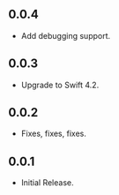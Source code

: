 ## 0.0.4

- Add debugging support.

## 0.0.3

- Upgrade to Swift 4.2.

## 0.0.2

- Fixes, fixes, fixes.

## 0.0.1

- Initial Release.

